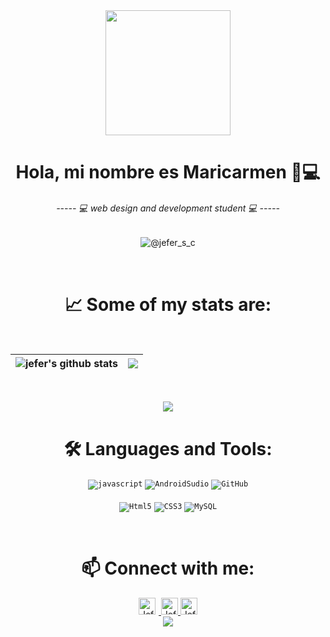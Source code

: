 <!--inicio-->
<div align="center">
    <img align="center" width="200" src="" />
    <h1>Hola, mi nombre es Maricarmen <a href="https://github.com/jefersc"></a> 🏻‍💻</h1> 
    <h6>----- 💻 web design and development student 💻 -----</h6>  

  ![@jefer_s_c](https://user-images.githubusercontent.com/125378976/219987431-d076562f-40cb-4835-b8e0-c5393c384cbe.gif)
  
</div>
<br>
<!--Mis estadisticas-->
<h1 align="center"><strong>📈 Some of my stats are:</strong></h1>
<br>

| <a ><img align="center" src="https://github-readme-stats.vercel.app/api?username=jefersc&theme=nightowl&show_icons=true&hide=contribs" alt="jefer's github stats" /></a> | <a ><img align="center" src="https://github-readme-streak-stats.herokuapp.com/?user=jefersc&theme=nightowl&hide_border=true" /></a> |
| ------------- | ------------- |

<br>
<!--<p align="center">
  <img src="https://github-readme-stats.vercel.app/api/top-langs/?username=jefersc&layout=compact" />
</p>-->
<p align="center">
  <img src="https://visitor-badge.laobi.icu/badge?page_id=jefersc.jefersc" />
</p>
   

<!--Lenguajes y herramientas-->
<div align="center">
  <h1><strong>🛠️ Languages and Tools:</strong></h1>

<code><img alt="javascript" src="https://img.shields.io/badge/JavaScript-323330?style=for-the-badge&logo=javascript&logoColor=F7DF1E"></code>
<code><img alt="AndroidSudio" src="https://img.shields.io/badge/Android%20Studio-3DDC84.svg?style=for-the-badge&logo=android-studio&logoColor=white"></code>
<code><img alt="GitHub" src="https://img.shields.io/badge/github%20-%23000.svg?&style=for-the-badge&logo=github&logoColor=white"></code><br><br>
<code><img alt="Html5" src="https://img.shields.io/badge/HTML5-E34F26?style=for-the-badge&logo=html5&logoColor=white"></code>
<code><img alt="CSS3" src="https://img.shields.io/badge/CSS3-1572B6?style=for-the-badge&logo=css3&logoColor=white"></code>
<code><img alt="MySQL" src="https://img.shields.io/badge/mysql-%2300f.svg?style=for-the-badge&logo=mysql&logoColor=white"></code>  

  </div>
  <br>
<!--Redes sociales y otros-->
<div align="center">
<h1><strong>📫 Connect with me:</strong></h1>
<a href="#">
  <img style="margin-right:5px" alt="Jefer's Instagram" width="27px" src="https://cdn-icons-png.flaticon.com/512/174/174855.png" />
</a>

<a href="#">
  <img alt="Jefer | Spotify" width="27px" src="https://cdn-icons-png.flaticon.com/512/3669/3669986.png" />
</a>

<a href="#">
  <img alt="Jefer | Discord" width="27px" src="https://cdn-icons-png.flaticon.com/512/5968/5968756.png" />
</a>
</div>

<!--animated snake-->
<div align="center">
<a><img src="https://user-images.githubusercontent.com/125378976/220476917-4daa6e84-9917-4594-aab6-f4044b240c6d.svg"></img></a>
</div>
